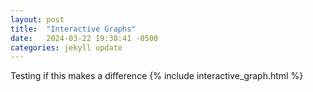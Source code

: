 ```yaml
---
layout: post
title:  "Interactive Graphs"
date:   2024-03-22 19:38:41 -0500
categories: jekyll update
---
```

Testing if this makes a difference
{% include interactive_graph.html %}